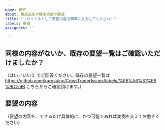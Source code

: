 ```yaml
---
name: 要望
about: 機能追加や機能改善の要望
title: "（タイトルとして要望内容を簡潔に入力してください）"
labels: 要望
assignees: ''

---
```


## 同様の内容がないか、既存の要望一覧はご確認いただけましたか？
（はい／いいえ でご回答ください。既存の要望一覧は https://github.com/kurosuinc/CrossTraderIssues/labels/%E8%A6%81%E6%9C%9B こちらからご確認頂けます。）

## 要望の内容
（要望の内容を、できるだけ具体的に、かつ可能であれば実例を交えてお書きください）
